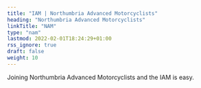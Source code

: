 ```yaml
---
title: "IAM | Northumbria Advanced Motorcyclists"
heading: "Northumbria Advanced Motorcyclists"
linkTitle: "NAM"
type: "nam"
lastmod: 2022-02-01T18:24:29+01:00
rss_ignore: true
draft: false
weight: 10
---
```


Joining Northumbria Advanced Motorcyclists and the IAM is easy.
